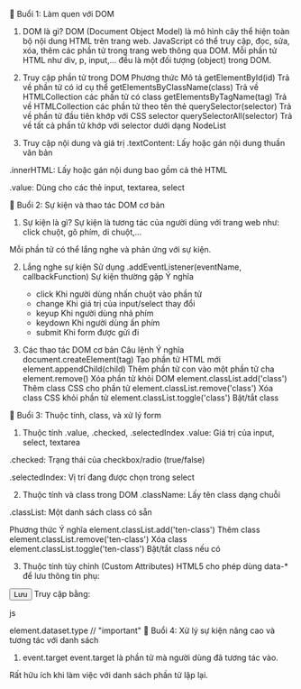 📘 Buổi 1: Làm quen với DOM

1. DOM là gì?
   DOM (Document Object Model) là mô hình cây thể hiện toàn bộ nội dung HTML trên trang web.
   JavaScript có thể truy cập, đọc, sửa, xóa, thêm các phần tử trong trang web thông qua DOM.
   Mỗi phần tử HTML như div, p, input,... đều là một đối tượng (object) trong DOM.

2. Truy cập phần tử trong DOM
   Phương thức Mô tả
   getElementById(id) Trả về phần tử có id cụ thể
   getElementsByClassName(class) Trả về HTMLCollection các phần tử có class
   getElementsByTagName(tag) Trả về HTMLCollection các phần tử theo tên thẻ
   querySelector(selector) Trả về phần tử đầu tiên khớp với CSS selector
   querySelectorAll(selector) Trả về tất cả phần tử khớp với selector dưới dạng NodeList

3. Truy cập nội dung và giá trị
   .textContent: Lấy hoặc gán nội dung thuần văn bản

.innerHTML: Lấy hoặc gán nội dung bao gồm cả thẻ HTML

.value: Dùng cho các thẻ input, textarea, select

📘 Buổi 2: Sự kiện và thao tác DOM cơ bản

1. Sự kiện là gì?
   Sự kiện là tương tác của người dùng với trang web như: click chuột, gõ phím, di chuột,...

Mỗi phần tử có thể lắng nghe và phản ứng với sự kiện.

2. Lắng nghe sự kiện
   Sử dụng .addEventListener(eventName, callbackFunction)
   Sự kiện thường gặp
   Ý nghĩa

   - click Khi người dùng nhấn chuột vào phần tử
   - change Khi giá trị của input/select thay đổi
   - keyup Khi người dùng nhả phím
   - keydown Khi người dùng ấn phím
   - submit Khi form được gửi đi

3. Các thao tác DOM cơ bản
   Câu lệnh
   Ý nghĩa
   document.createElement(tag) Tạo phần tử HTML mới
   element.appendChild(child) Thêm phần tử con vào một phần tử cha
   element.remove() Xóa phần tử khỏi DOM
   element.classList.add('class') Thêm class CSS cho phần tử
   element.classList.remove('class') Xóa class CSS khỏi phần tử
   element.classList.toggle('class') Bật/tắt class

📘 Buổi 3: Thuộc tính, class, và xử lý form

1. Thuộc tính .value, .checked, .selectedIndex
   .value: Giá trị của input, select, textarea

.checked: Trạng thái của checkbox/radio (true/false)

.selectedIndex: Vị trí đang được chọn trong select

2. Thuộc tính và class trong DOM
   .className: Lấy tên class dạng chuỗi

.classList: Một danh sách class có sẵn

Phương thức Ý nghĩa
element.classList.add('ten-class') Thêm class
element.classList.remove('ten-class') Xóa class
element.classList.toggle('ten-class') Bật/tắt class nếu có

3. Thuộc tính tùy chỉnh (Custom Attributes)
   HTML5 cho phép dùng data-\* để lưu thông tin phụ:

<button data-type="important">Lưu</button>
Truy cập bằng:

js

element.dataset.type // "important"
📘 Buổi 4: Xử lý sự kiện nâng cao và tương tác với danh sách

1. event.target
   event.target là phần tử mà người dùng đã tương tác vào.

Rất hữu ích khi làm việc với danh sách phần tử lặp lại.
